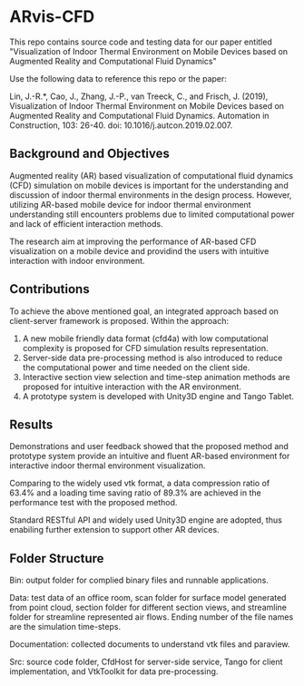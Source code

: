 # ARvis-CFD
This repo contains source code and testing data for our paper entitled "Visualization of Indoor Thermal Environment on Mobile Devices based on Augmented Reality and Computational Fluid Dynamics"

Use the following data to reference this repo or the paper:

Lin, J.-R.\*, Cao, J., Zhang, J.-P., van Treeck, C., and Frisch, J. (2019), Visualization of Indoor Thermal Environment on Mobile Devices based on Augmented Reality and Computational Fluid Dynamics. Automation in Construction, 103: 26-40. doi: 10.1016/j.autcon.2019.02.007.

## Background and Objectives
Augmented reality (AR) based visualization of computational fluid dynamics (CFD) simulation on mobile devices is important for the understanding and discussion of indoor thermal environments in the design process. However, utilizing AR-based mobile device for indoor thermal environment understanding still encounters problems due to limited computational power and lack of efficient interaction methods. 

The research aim at improving the performance of AR-based CFD visualization on a mobile device and providind the users with intuitive interaction with indoor environment.

## Contributions
To achieve the above mentioned goal, an integrated approach based on client-server framework is proposed. Within the approach:
1) A new mobile friendly data format (cfd4a) with low computational complexity is proposed for CFD simulation results representation. 
2) Server-side data pre-processing method is also introduced to reduce the computational power and time needed on the client side.
3) Interactive section view selection and time-step animation methods are proposed for intuitive interaction with the AR environment. 
4) A prototype system is developed with Unity3D engine and Tango Tablet.

## Results
Demonstrations and user feedback showed that the proposed method and prototype system provide an intuitive and fluent AR-based environment for interactive indoor thermal environment visualization. 
 
Comparing to the widely used vtk format, a data compression ratio of 63.4% and a loading time saving ratio of 89.3% are achieved in the performance test with the proposed method.

Standard RESTful API and widely used Unity3D engine are adopted, thus enabiling further extension to support other AR devices.

## Folder Structure
Bin: output folder for complied binary files and runnable applications.

Data: test data of an office room, scan folder for surface model generated from point cloud, section folder for different section views, and streamline folder for streamline represented air flows. Ending number of the file names are the simulation time-steps.

Documentation: collected documents to understand vtk files and paraview.

Src: source code folder, CfdHost for server-side service, Tango for client implementation, and VtkToolkit for data pre-processing.
